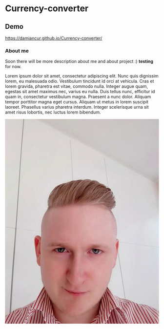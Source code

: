 # Currency-converter

## Demo

https://damiancur.github.io/Currency-converter/

### About me 

Soon there will be more description about me and about project :) **testing** for now. 

Lorem ipsum dolor sit amet, consectetur adipiscing elit. Nunc quis dignissim lorem, eu malesuada odio. Vestibulum tincidunt id orci at vehicula. Cras et lorem gravida, pharetra est vitae, commodo nulla. Integer augue quam, egestas sit amet maximus nec, varius eu nulla. Duis tellus nunc, efficitur id quam in, consectetur vestibulum magna. Praesent a nunc dolor. Aliquam tempor porttitor magna eget cursus. Aliquam ut metus in lorem suscipit laoreet. Phasellus varius pharetra interdum. Integer scelerisque urna sit amet risus lobortis, nec luctus lorem bibendum.

![Damian](https://raw.githubusercontent.com/DamianCur/Currency-converter/master/img/Damian%20Cur.jpg)
